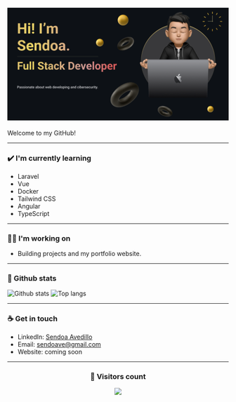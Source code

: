 <img src= "https://github.com/Sendoaa/Sendoaa/blob/main/images/Presentation_Card.png?raw=true"></img>
<br>
<br>
Welcome to my GitHub!

---

### ✔️ I'm currently learning
- Laravel
- Vue
- Docker
- Tailwind CSS
- Angular
- TypeScript

---

### 👩‍💻 I'm working on
- Building projects and my portfolio website.

---

### 💠 Github stats
<img src="https://github-readme-stats.vercel.app/api?username=sendoaa&show_icons=true&theme=github_dark" alt="Github stats">
<img src="https://github-readme-stats.vercel.app/api/top-langs/?username=sendoaa&layout=compact&theme=github_dark" alt="Top langs">

---

### ☕ Get in touch
- LinkedIn: <a href = "https://www.linkedin.com/in/sendoa-avedillo">Sendoa Avedillo</a>
- Email: sendoave@gmail.com
- Website: coming soon

---

### <h3 align="center">👀 Visitors count</h3>
<p align="center">
  <img src="https://profile-counter.glitch.me/sendoaa/count.svg">
</p>

